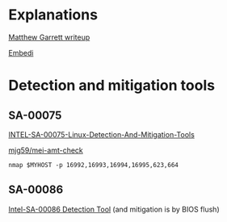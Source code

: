 Explanations
============

[Matthew Garrett writeup](http://mjg59.dreamwidth.org/48429.html)

[Embedi](https://embedi.com/news/mythbusters-cve-2017-5689)


Detection and mitigation tools
==============================

SA-00075
--------

[INTEL-SA-00075-Linux-Detection-And-Mitigation-Tools](https://github.com/intel/INTEL-SA-00075-Linux-Detection-And-Mitigation-Tools)

[mjg59/mei-amt-check](https://github.com/mjg59/mei-amt-check)

    nmap $MYHOST -p 16992,16993,16994,16995,623,664

SA-00086
--------

[Intel-SA-00086 Detection Tool](https://downloadcenter.intel.com/download/27150?v=t)  (and mitigation is by BIOS flush)

